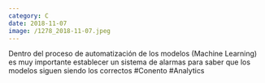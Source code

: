 ```yaml
--- 
category: C 
date: 2018-11-07 
image: /1278_2018-11-07.jpeg 
--- 
```


Dentro del proceso de automatización de los modelos (Machine Learning) es muy importante establecer un sistema de alarmas para saber que los modelos siguen siendo los correctos #Conento #Analytics